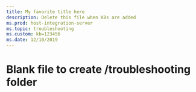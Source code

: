 ```yaml
---
title: My favorite title here
description: Delete this file when KBs are added
ms.prod: host-integration-server
ms.topic: troubleshooting 
ms.custom: kb=123456
ms.date: 12/10/2019
---
```


# Blank file to create /troubleshooting folder